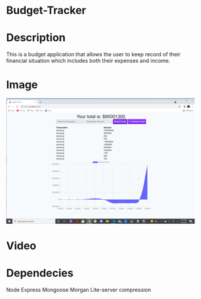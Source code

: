 # Budget-Tracker
# Description
This is a budget application that allows the user to keep record of their financial situation which includes both their expenses and income.

# Image
<img src="public/assets/images/budg.png">

# Video

<source src="https://watch.screencastify.com/v/sztPuYT42qAhmJFukG3w" type="video/mp4">


# Dependecies
Node
Express
Mongoose
Morgan
Lite-server
compression
